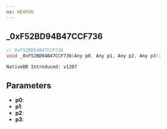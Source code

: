 ```yaml
---
ns: WEAPON
---
```

## _0xF52BD94B47CCF736

```c
// 0xF52BD94B47CCF736
void _0xF52BD94B47CCF736(Any p0, Any p1, Any p2, Any p3);
```

```
NativeDB Introduced: v1207
```

## Parameters
* **p0**:
* **p1**:
* **p2**:
* **p3**:
